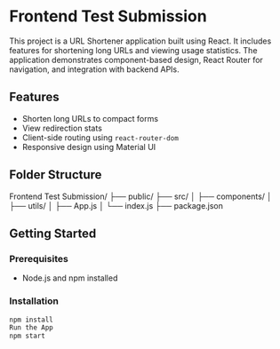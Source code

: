 # Frontend Test Submission

This project is a URL Shortener application built using React. It includes features for shortening long URLs and viewing usage statistics. The application demonstrates component-based design, React Router for navigation, and integration with backend APIs.

## Features

- Shorten long URLs to compact forms
- View redirection stats
- Client-side routing using `react-router-dom`
- Responsive design using Material UI

## Folder Structure
Frontend Test Submission/
├── public/
├── src/
│ ├── components/
│ ├── utils/
│ ├── App.js
│ └── index.js
├── package.json


## Getting Started

### Prerequisites

- Node.js and npm installed

### Installation

```bash
npm install
Run the App
npm start
